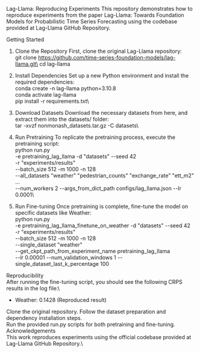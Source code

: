 Lag-Llama: Reproducing Experiments 
This repository demonstrates how to reproduce experiments from the paper Lag-Llama: Towards Foundation Models for Probabilistic Time Series Forecasting using the codebase provided at Lag-Llama GitHub Repository. 

Getting Started

1. Clone the Repository 
First, clone the original Lag-Llama repository:\
git clone https://github.com/time-series-foundation-models/lag-llama.git\
cd lag-llama

2. Install Dependencies
Set up a new Python environment and install the required dependencies:\
conda create -n lag-llama python=3.10.8\
conda activate lag-llama\
pip install -r requirements.txt\

4. Download Datasets
Download the necessary datasets from here, and extract them into the datasets/ folder:\
tar -xvzf nonmonash_datasets.tar.gz -C datasets\

5. Run Pretraining
To replicate the pretraining process, execute the pretraining script:\
python run.py \
    -e pretraining_lag_llama -d "datasets" --seed 42 \
    -r "experiments/results" \
    --batch_size 512 -m 1000 -n 128 \
    --all_datasets "weather" "pedestrian_counts" "exchange_rate" "ett_m2" ... \
    --num_workers 2 --args_from_dict_path configs/lag_llama.json --lr 0.0001\
   
6. Run Fine-tuning
Once pretraining is complete, fine-tune the model on specific datasets like Weather:\
python run.py \
    -e pretraining_lag_llama_finetune_on_weather -d "datasets" --seed 42 \
    -r "experiments/results" \
    --batch_size 512 -m 1000 -n 128 \
    --single_dataset "weather" \
    --get_ckpt_path_from_experiment_name pretraining_lag_llama \
    --lr 0.00001 --num_validation_windows 1 --single_dataset_last_k_percentage 100
   
Reproducibility\
After running the fine-tuning script, you should see the following CRPS results in the log file:\
- Weather: 0.1428 (Reproduced result)
  
Clone the original repository.
Follow the dataset preparation and dependency installation steps.\
Run the provided run.py scripts for both pretraining and fine-tuning.\
Acknowledgements\
This work reproduces experiments using the official codebase provided at Lag-Llama GitHub Repository.\
